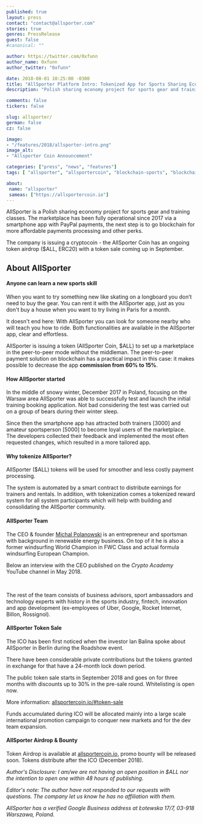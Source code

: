 ```yaml
---
published: true
layout: press
contact: "contact@allsporter.com"
stories: true
genres: PressRelease
guest: false
#canonical: ""

author: https://twitter.com/0xfunn
author_name: 0xfunn
author_twitter: "0xfunn"

date: 2018-08-01 10:25:00 -0300
title: "AllSporter Platform Intro: Tokenized App for Sports Sharing Economy"
description: "Polish sharing economy project for sports gear and training fully operational with PayPal payments is going blockchain."

comments: false
tickers: false

slug: allsporter/
german: false
cz: false

image:
- "/features/2018/allsporter-intro.png"
image_alt:
- "Allsporter Coin Announcement"

categories: ["press", "news", "features"]
tags: [ "allsporter", "allsportercoin", "blockchain-sports", "blockchain-technology"]

about:
 name: "allsporter"
 sameas: ["https://allsportercoin.io"]
---
```


AllSporter is a Polish sharing economy project for sports gear and training classes. The marketplace has been fully operational since 2017 via a smartphone app with PayPal payments, the next step is to go blockchain for more affordable payments processing and other perks.

The company is issuing a cryptocoin - the AllSporter Coin has an ongoing token airdrop ($ALL, ERC20) with a token sale coming up in September.

## About AllSporter

#### Anyone can learn a new sports skill

When you want to try something new like skating on a longboard you don’t need to buy the gear. You can rent it with the AllSporter app, just as you don't buy a house when you want to try living in Paris for a month.

It doesn't end here: With AllSporter you can look for someone nearby who will teach you how to ride. Both functionalities are available in the AllSporter app, clear and effortless.

AllSporter is issuing a token (AllSporter Coin, $ALL) to set up a marketplace in the peer-to-peer mode without the middleman. The peer-to-peer payment solution on blockchain has a practical impact in this case: it makes possible to decrease the app **commission from 60% to 15%**.

#### How AllSporter started

In the middle of snowy winter, December 2017 in Poland, focusing on the Warsaw area AllSporter was able to successfully test and launch the initial training booking application. Not bad considering the test was carried out on a group of bears during their winter sleep.

Since then the smartphone app has attracted both trainers [3000] and amateur sportsperson [5000] to become loyal users of the marketplace. The developers collected their feedback and implemented the most often requested changes, which resulted in a more tailored app.

#### Why tokenize AllSporter?

AllSporter ($ALL) tokens will be used for smoother and less costly payment processing.

The system is automated by a smart contract to distribute earnings for trainers and rentals. In addition, with tokenization comes a tokenized reward system for all system participants which will help with building and consolidating the AllSporter community.

#### AllSporter Team

The CEO & founder [Michal Polanowski](https://www.linkedin.com/in/michal-polanowski-63699996/) is an entrepreneur and sportsman with background in renewable energy business. On top of it he is also a former windsurfing World Champion in FWC Class and actual formula windsurfing European Champion.

Below an interview with the CEO published on the *Crypto Academy* YouTube channel in May 2018.

<amp-youtube
          data-videoid="OXEWtUMrJlE"
          layout="responsive"
          width="700" height="360">
</amp-youtube>

<br>

The rest of the team consists of business advisors, sport ambassadors and technology experts with history in the sports industry, fintech, innovation and app development (ex-employees of Uber, Google, Rocket Internet, Billon, Rossignol).

#### AllSporter Token Sale

The ICO has been first noticed when the investor Ian Balina spoke about AllSporter in Berlin during the Roadshow event.

There have been considerable private contributions but the tokens granted in exchange for that have a 24-month lock down period.

The public token sale starts in September 2018 and goes on for three months with discounts up to 30% in the pre-sale round. Whitelisting is open now.

More information: [allsportercoin.io/#token-sale](https://allsportercoin.io/#token-sale)

Funds accumulated during ICO will be allocated mainly into a large scale international promotion campaign to conquer new markets and for the dev team expansion.

#### AllSporter Airdrop & Bounty

Token Airdrop is available at [allsportercoin.io](http://bit.ly/atnet-allsporter), promo bounty will be released soon. Tokens distribute after the ICO (December 2018).

*Author's Disclosure: I am/we are not having an open position in $ALL nor
the intention to open one within 48 hours of publishing.*

*Editor's note: The author have not responded to our requests with questions. The company let us know he has no affiliation with them.*

*AllSporter has a verified Google Business address at Łotewska 17/7, 03-918 Warszawa, Poland.*
